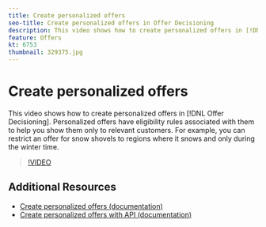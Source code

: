 ```yaml
---
title: Create personalized offers
seo-title: Create personalized offers in Offer Decisioning
description: This video shows how to create personalized offers in [!DNL Offer Decisioning]. Personalized offers have eligibility rules associated with them to help you show them only to relevant customers.
feature: Offers
kt: 6753
thumbnail: 329375.jpg
---
```


# Create personalized offers

This video shows how to create personalized offers in [!DNL Offer Decisioning]. Personalized offers have eligibility rules associated with them to help you show them only to relevant customers. For example, you can restrict an offer for snow shovels to regions where it snows and only during the winter time.

>[!VIDEO](https://video.tv.adobe.com/v/329375?quality=12&learn=on)


## Additional Resources

* [Create personalized offers (documentation)](https://experienceleague.adobe.com/docs/offer-decisioning/using/managing-offers-in-the-offer-library/creating-personalized-offers.html)
* [Create personalized offers with API (documentation)](https://experienceleague.adobe.com/docs/offer-decisioning/using/api-reference/offers-api/personalized-offers/create.html)